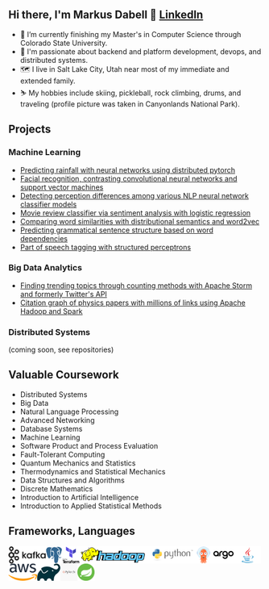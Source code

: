 ## Hi there, I'm Markus Dabell 👋 [LinkedIn](https://www.linkedin.com/in/markus-dabell-313669246/)

- 🔭 I’m currently finishing my Master's in Computer Science through Colorado State University.
- 🌱 I'm passionate about backend and platform development, devops, and distributed systems. 
- 🗺️ I live in Salt Lake City, Utah near most of my immediate and extended family.
- ⛷️ My hobbies include skiing, pickleball, rock climbing, drums, and traveling (profile picture was taken in Canyonlands National Park).

## Projects

### Machine Learning

- [Predicting rainfall with neural networks using distributed pytorch](https://github.com/dabellma/Pytorch-Predicting-Brazilian-Rainfall-With-Neural-Networks)
- [Facial recognition, contrasting convolutional neural networks and support vector machines](https://github.com/dabellma/Convolutional-Neural-Network-Facial-Recognition-Project)
- [Detecting perception differences among various NLP neural network classifier models](https://github.com/dabellma/Perception-Differences-Among-NLP-Models)
- [Movie review classifier via sentiment analysis with logistic regression](https://github.com/dabellma/Logistic-Regression-Movie-Review-Classifier/blob/main/logistic_regression.py)
- [Comparing word similarities with distributional semantics and word2vec](https://github.com/dabellma/Distributional-Semantics-And-Word2Vec)
- [Predicting grammatical sentence structure based on word dependencies](https://github.com/dabellma/Neural-Transition-Based-Dependency-Parsing)
- [Part of speech tagging with structured perceptrons](https://github.com/dabellma/Structured-Perceptron-for-Part-of-Speech-Tagging-NLP)

### Big Data Analytics

- [Finding trending topics through counting methods with Apache Storm and formerly Twitter's API](https://github.com/dabellma/Apache-Storm-Twitter-Feed-Tweet-Counting-In-Java)
- [Citation graph of physics papers with millions of links using Apache Hadoop and Spark](https://github.com/dabellma/Apache-Spark-Node-And-Edge-Citation-Graph-Count-Using-Scala)

### Distributed Systems
(coming soon, see repositories)

## Valuable Coursework

- Distributed Systems
- Big Data
- Natural Language Processing
- Advanced Networking
- Database Systems
- Machine Learning
- Software Product and Process Evaluation
- Fault-Tolerant Computing
- Quantum Mechanics and Statistics
- Thermodynamics and Statistical Mechanics
- Data Structures and Algorithms
- Discrete Mathematics
- Introduction to Artificial Intelligence
- Introduction to Applied Statistical Methods

## Frameworks, Languages

<a href="https://kafka.apache.org/" rel="nofollow"><img align="left" alt="Hadoop Logo" height="34px" src="https://github.com/dabellma/dabellma/blob/main/kafka%20icon.png" style="max-width: 100%;"></a>
<a href="https://www.postgresql.org/" rel="nofollow"><img align="left" alt="Hadoop Logo" height="34px" src="https://github.com/dabellma/dabellma/blob/main/postgres%20icon.png" style="max-width: 100%;"></a>
<a href="https://www.terraform.io/" rel="nofollow"><img align="left" alt="Hadoop Logo" height="34px" src="https://github.com/dabellma/dabellma/blob/main/terraform%20icon.png" style="max-width: 100%;"></a>
<a href="https://hadoop.apache.org/" rel="nofollow"><img align="left" alt="Hadoop Logo" height="34px" src="https://github.com/dabellma/dabellma/blob/main/hadoop.png" style="max-width: 100%;"></a>
<a href="https://www.python.org/" rel="nofollow"><img align="left" alt="Hadoop Logo" height="34px" src="https://github.com/dabellma/dabellma/blob/main/python-logo-master-v3-TM-flattened.png" style="max-width: 100%;"></a>
<a href="https://argo-cd.readthedocs.io/en/stable/" rel="nofollow"><img align="left" alt="Hadoop Logo" height="34px" src="https://github.com/dabellma/dabellma/blob/main/argocd.png" style="max-width: 100%;"></a>
<a href="https://www.oracle.com/java/technologies/downloads/" rel="nofollow"><img align="left" alt="Hadoop Logo" height="34px" src="https://github.com/dabellma/dabellma/blob/main/java.jpg" style="max-width: 100%;"></a>
<a href="https://aws.amazon.com/" rel="nofollow"><img align="left" alt="Hadoop Logo" height="34px" src="https://github.com/dabellma/dabellma/blob/main/aws.png" style="max-width: 100%;"></a>
<a href="https://gradle.org/" rel="nofollow"><img align="left" alt="Hadoop Logo" height="34px" src="https://github.com/dabellma/dabellma/blob/main/gradle.png" style="max-width: 100%;"></a>
<a href="https://pytorch.org/" rel="nofollow"><img align="left" alt="Hadoop Logo" height="34px" src="https://github.com/dabellma/dabellma/blob/main/pytorch.jpg" style="max-width: 100%;"></a>
<a href="https://spring.io/projects/spring-boot" rel="nofollow"><img align="left" alt="Hadoop Logo" height="34px" src="https://github.com/dabellma/dabellma/blob/main/spring%20boot%20icon.png" style="max-width: 100%;"></a>







